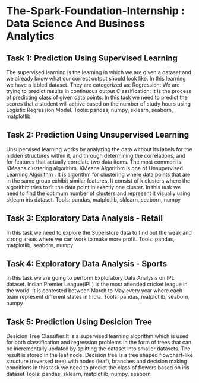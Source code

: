 # The-Spark-Foundation-Internship : Data Science And Business Analytics

## Task 1: Prediction Using Supervised Learning 
The supervised learning is the learning in which we are given a dataset and we already know what our correct output should look like. In this learning we have a labled dataset. They are categorized as:
Regression: We are trying to predict results in continuous output
Classification: It is the process of predicting class of given data points.
In this task we need to predict the scores that a student will achive based on the number of study hours using Logistic Regression Model.
Tools: pandas, numpy, sklearn, seaborn, matplotlib

## Task 2: Prediction Using Unsupervised Learning
Unsupervised learning works by analyzing the data without its labels for the hidden structures within it, and through determining the correlations, and for features that actually correlate two data items. The most common is KMeans clustering algorithm. KMeans Algorithm is one of Unsupervised Learning Algorithm . It is algorithm for clustering where data points that are in the same group exhibit similar features. It consist of k clusters where the algorithm tries to fit the data point in exactly one cluster.
In this task we need to find the optimum number of clusters and represent it visually using sklearn iris dataset.
Tools: pandas, matplotlib, sklearn, seaborn, numpy

## Task 3: Exploratory Data Analysis - Retail
In this task we need to explore the Superstore data to find out the weak and strong areas where we can work to make more profit.
Tools: pandas, matplotlib, seaborn, numpy

## Task 4: Exploratory Data Analysis - Sports
In this task we are going to perform Exploratory Data Analysis on IPL dataset. Indian Premier League(IPL) is the most attended cricket league in the world. It is contested between March to May every year where each team represent different states in India.
Tools: pandas, matplotlib, seaborn, numpy

## Task 5: Prediction Using Desicion Tree
Desicion Tree Classifier:It is a supervised learning algorithm which is used for both classification and regression problems in the form of trees that can be incrementally updated by splitting the dataset into smaller datasets. The result is stored in the leaf node.  Decision tree is a tree shaped  flowchart-like structure (reversed tree) with nodes (leaf), branches and  decision making conditions
In this task we need to predict the class of flowers based on iris dataset
Tools: pandas, sklearn, matplotlib, numpy, seaborn
